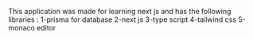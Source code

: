 This application was made for learning next js 
and has the following libraries :
1-prisma for database
2-next js
3-type script
4-tailwind css
5-monaco editor
